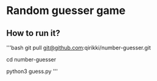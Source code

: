 # Random guesser game

## How to run it?
'''bash
git pull git@github.com:qirikki/number-guesser.git

cd number-guesser

python3 guess.py
'''

